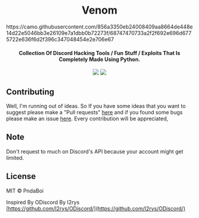 <h1 align="center">Venom</h1>
https://camo.githubusercontent.com/856a3350eb24008409aa8664de448e14d22e5046bb3e26109e7a1dbb0b72273f/68747470733a2f2f692e696d6775722e636f6d2f396c347048454e2e706e67
<h4 align="center">Collection Of Discord Hacking Tools / Fun Stuff / Exploits That Is Completely Made Using Python.</h4>
<p align="center">
	<a href="https://github.com/pndaboi/Venom/blob/main/LICENSE"><img src="https://img.shields.io/github/license/I2rys/ODiscord?style=flat-square"></img></a>
	<a href="https://github.com/pndaboi/Venom/issues"><img src="https://img.shields.io/github/issues/pndaboi/Venom.svg"></img></a>
</p>

## Contributing
Well, I'm running out of ideas. So If you have some ideas that you want to suggest please make a "Pull requests" [here](https://github.com/pndaboi/Venom/pulls) and if you found some bugs please make an issue [here](https://github.com/pndaboi/Venom/issues). Every contribution will be appreciated,

## Note
Don't request to much on Discord's API because your account might get limited.

## License
MIT © PndaBoi

Inspired By ODiscord By I2rys 
<br>
[https://github.com/I2rys/ODiscord/](https://github.com/I2rys/ODiscord/)

